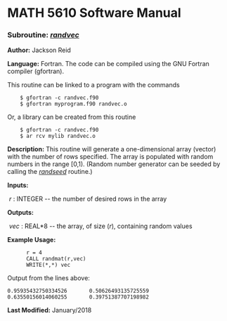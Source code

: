 # MATH 5610 Software Manual

### Subroutine: [_randvec_](../randvec.f90)

**Author:** Jackson Reid

**Language:** Fortran. The code can be compiled using the GNU Fortran compiler (gfortran).

This routine can be linked to a program with the commands
```
    $ gfortran -c randvec.f90
    $ gfortran myprogram.f90 randvec.o
```

Or, a library can be created from this routine

```
    $ gfortran -c randvec.f90
    $ ar rcv mylib randvec.o
```

**Description:** This routine will generate a one-dimensional array (vector) with the number of rows specified. The array is populated with random numbers in the range [0,1). (Random number generator can be seeded by calling the [_randseed_](randseed.md) routine.)

**Inputs:** 

​       _r_ : INTEGER -- the number of desired rows in the array

**Outputs:** 

​	_vec_ : REAL*8 -- the array, of size (_r_), containing random values

**Example Usage:** 

```
      r = 4
      CALL randmat(r,vec)
      WRITE(*,*) vec
```
Output from the lines above:
```
0.95935432750334526       0.50626493135725559       0.63550156014060255       0.39751387707198982
```
**Last Modified:** January/2018
